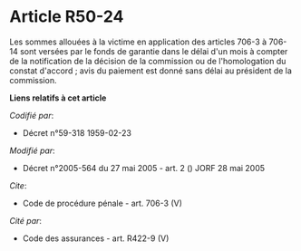# Article R50-24

Les sommes allouées à la victime en application des articles 706-3 à 706-14 sont versées par le fonds de garantie dans le
délai d'un mois à compter de la notification de la décision de la commission ou de l'homologation du constat d'accord ; avis
du paiement est donné sans délai au président de la commission.

**Liens relatifs à cet article**

_Codifié par_:

  - Décret n°59-318 1959-02-23

_Modifié par_:

  - Décret n°2005-564 du 27 mai 2005 - art. 2 () JORF 28 mai 2005

_Cite_:

  - Code de procédure pénale - art. 706-3 (V)

_Cité par_:

  - Code des assurances - art. R422-9 (V)
